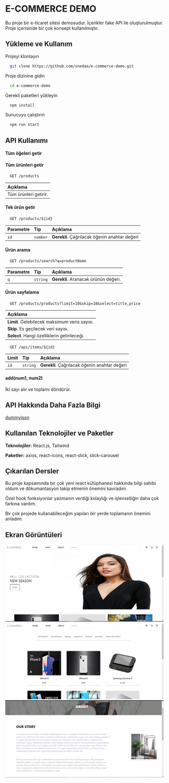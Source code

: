 
# E-COMMERCE DEMO

Bu proje bir e-ticaret sitesi demosudur. İçerikler fake API ile oluşturulmuştur. Proje içerisinde bir çok konsept kullanılmıştır.




## Yükleme ve Kullanım

Projeyi klonlayın

```bash
  git clone https://github.com/snedaa/e-commerce-demo.git
```

Proje dizinine gidin

```bash
  cd e-commerce-demo
```

Gerekli paketleri yükleyin

```bash
  npm install
```

Sunucuyu çalıştırın

```bash
  npm run start
```

  
## API Kullanımı

#### Tüm öğeleri getir


#### Tüm ürünleri getir

```http
  GET /products
```
|Açıklama                       |
| :-------------------------------- |
| Tüm ürünleri getirir. |



#### Tek ürün getir
```http
  GET /products/${id}
```
| Parametre | Tip     | Açıklama                       |
| :-------- | :------- | :-------------------------------- |
| `id`      | `number` | **Gerekli**. Çağrılacak öğenin anahtar değeri |


#### Ürün arama
```http
  GET /products/search?q=productName
```
| Parametre | Tip     | Açıklama                       |
| :-------- | :------- | :-------------------------------- |
| `q`      | `string` | **Gerekli**. Aranacak ürünün değeri. |


#### Ürün sayfalama
```http
  GET /products/products?limit=10&skip=10&select=title,price
```
| Açıklama                       |
| :-------------------------------- |
| **Limit**. Gelebilecek maksimum veris sayısı.|
| **Skip**. Es geçilecek veri sayısı.|
| **Select**. Hangi özelliklerin getirileceği.|

```http
  GET /api/items/${id}
```

| Limit | Tip     | Açıklama                       |
| :-------- | :------- | :-------------------------------- |
| `id`      | `string` | **Gerekli**. Çağrılacak öğenin anahtar değeri |

#### add(num1, num2)

İki sayı alır ve toplamı döndürür.






  
## API Hakkında Daha Fazla Bilgi

[dummyjson](https://dummyjson.com/)

  
## Kullanılan Teknolojiler ve Paketler

**Teknolojiler:** React.js, Tailwind

**Paketler:** axios, react-icons, react-slick, slick-carousel

  
## Çıkarılan Dersler

Bu proje kapsamında bir çok yeni react kütüphanesi hakkında bilgi sahibi oldum ve dökumantasyon takip etmenin önemini kavradım.

Özel hook fonksiyonlar yazmanın verdiği kolaylığı ve işlevselliğin daha çok farkına vardım.

Bir çok projede kullanabileceğim yapıları bir yerde toplamanın önemini anladım.

  
## Ekran Görüntüleri

![Uygulama Ekran Görüntüsü](/public/images/img3.jpg)
![Uygulama Ekran Görüntüsü](/public/images/img2.jpg)
![Uygulama Ekran Görüntüsü](/public/images/img1.jpg)

  
